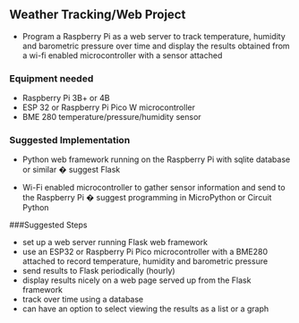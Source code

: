 ## Weather Tracking/Web Project

* Program a Raspberry Pi as a web server to track temperature, humidity and barometric pressure over time and display the results obtained from a wi-fi enabled microcontroller with a sensor attached

### Equipment needed

* Raspberry Pi 3B+ or 4B
* ESP 32 or Raspberry Pi Pico W microcontroller
* BME 280 temperature/pressure/humidity sensor

### Suggested Implementation

* Python web framework running on the Raspberry Pi with sqlite database or similar � suggest Flask

* Wi-Fi enabled microcontroller to gather sensor information and send to the Raspberry Pi � suggest programming in MicroPython or Circuit Python

###Suggested Steps

* set up a web server running Flask web framework
* use an ESP32 or Raspberry Pi Pico microcontroller with a BME280 attached to record temperature, humidity and barometric pressure
* send results to Flask periodically (hourly)
* display results nicely on a web page served up from the Flask framework
* track over time using a database
* can have an option to select viewing the results as a list or a graph
